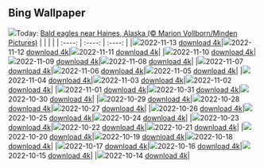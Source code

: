 ## Bing Wallpaper
![](./wallpaper/2022-11-13.jpg)Today: [Bald eagles near Haines, Alaska (© Marion Vollborn/Minden Pictures)](./wallpaper/2022-11-13.jpg)
|      |      |      |
| :----: | :----: | :----: |
|![](./wallpaper/2022-11-13_sm.jpg)2022-11-13 [download 4k](./wallpaper/2022-11-13.jpg)|![](./wallpaper/2022-11-12_sm.jpg)2022-11-12 [download 4k](./wallpaper/2022-11-12.jpg)|![](./wallpaper/2022-11-11_sm.jpg)2022-11-11 [download 4k](./wallpaper/2022-11-11.jpg)|
|![](./wallpaper/2022-11-10_sm.jpg)2022-11-10 [download 4k](./wallpaper/2022-11-10.jpg)|![](./wallpaper/2022-11-09_sm.jpg)2022-11-09 [download 4k](./wallpaper/2022-11-09.jpg)|![](./wallpaper/2022-11-08_sm.jpg)2022-11-08 [download 4k](./wallpaper/2022-11-08.jpg)|
|![](./wallpaper/2022-11-07_sm.jpg)2022-11-07 [download 4k](./wallpaper/2022-11-07.jpg)|![](./wallpaper/2022-11-06_sm.jpg)2022-11-06 [download 4k](./wallpaper/2022-11-06.jpg)|![](./wallpaper/2022-11-05_sm.jpg)2022-11-05 [download 4k](./wallpaper/2022-11-05.jpg)|
|![](./wallpaper/2022-11-04_sm.jpg)2022-11-04 [download 4k](./wallpaper/2022-11-04.jpg)|![](./wallpaper/2022-11-03_sm.jpg)2022-11-03 [download 4k](./wallpaper/2022-11-03.jpg)|![](./wallpaper/2022-11-02_sm.jpg)2022-11-02 [download 4k](./wallpaper/2022-11-02.jpg)|
|![](./wallpaper/2022-11-01_sm.jpg)2022-11-01 [download 4k](./wallpaper/2022-11-01.jpg)|![](./wallpaper/2022-10-31_sm.jpg)2022-10-31 [download 4k](./wallpaper/2022-10-31.jpg)|![](./wallpaper/2022-10-30_sm.jpg)2022-10-30 [download 4k](./wallpaper/2022-10-30.jpg)|
|![](./wallpaper/2022-10-29_sm.jpg)2022-10-29 [download 4k](./wallpaper/2022-10-29.jpg)|![](./wallpaper/2022-10-28_sm.jpg)2022-10-28 [download 4k](./wallpaper/2022-10-28.jpg)|![](./wallpaper/2022-10-27_sm.jpg)2022-10-27 [download 4k](./wallpaper/2022-10-27.jpg)|
|![](./wallpaper/2022-10-26_sm.jpg)2022-10-26 [download 4k](./wallpaper/2022-10-26.jpg)|![](./wallpaper/2022-10-25_sm.jpg)2022-10-25 [download 4k](./wallpaper/2022-10-25.jpg)|![](./wallpaper/2022-10-24_sm.jpg)2022-10-24 [download 4k](./wallpaper/2022-10-24.jpg)|
|![](./wallpaper/2022-10-23_sm.jpg)2022-10-23 [download 4k](./wallpaper/2022-10-23.jpg)|![](./wallpaper/2022-10-22_sm.jpg)2022-10-22 [download 4k](./wallpaper/2022-10-22.jpg)|![](./wallpaper/2022-10-21_sm.jpg)2022-10-21 [download 4k](./wallpaper/2022-10-21.jpg)|
|![](./wallpaper/2022-10-20_sm.jpg)2022-10-20 [download 4k](./wallpaper/2022-10-20.jpg)|![](./wallpaper/2022-10-19_sm.jpg)2022-10-19 [download 4k](./wallpaper/2022-10-19.jpg)|![](./wallpaper/2022-10-18_sm.jpg)2022-10-18 [download 4k](./wallpaper/2022-10-18.jpg)|
|![](./wallpaper/2022-10-17_sm.jpg)2022-10-17 [download 4k](./wallpaper/2022-10-17.jpg)|![](./wallpaper/2022-10-16_sm.jpg)2022-10-16 [download 4k](./wallpaper/2022-10-16.jpg)|![](./wallpaper/2022-10-15_sm.jpg)2022-10-15 [download 4k](./wallpaper/2022-10-15.jpg)|
|![](./wallpaper/2022-10-14_sm.jpg)2022-10-14 [download 4k](./wallpaper/2022-10-14.jpg)|